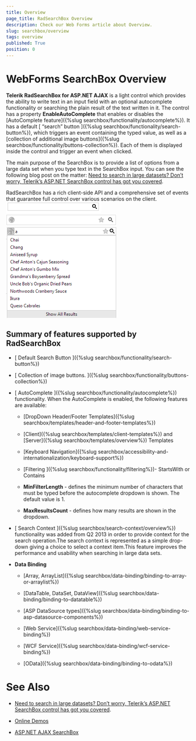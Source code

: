 ```yaml
---
title: Overview
page_title: RadSearchBox Overview
description: Check our Web Forms article about Overview.
slug: searchbox/overview
tags: overview
published: True
position: 0
---
```


# WebForms SearchBox Overview



**Telerik RadSearchBox for ASP.NET AJAX** is a light control which provides the ability to write text in an input field with an optional autocomplete functionality or searching the plain result of the text written in it. The control has a property **EnableAutoComplete** that enables or disables the [AutoComplete feature]({%slug searchbox/functionality/autocomplete%}). It has a default [ “search” button ]({%slug searchbox/functionality/search-button%}), which triggers an event containing the typed value, as well as a [collection of additional image buttons]({%slug searchbox/functionality/buttons-collection%}). Each of them is displayed inside the control and trigger an event when clicked.

The main purpose of the SearchBox is to provide a list of options from a large data set when you type text in the SearchBox input. You can see the following blog post on the matter: [Need to search in large datasets? Don’t worry, Telerik’s ASP.NET SearchBox control has got you covered](https://www.telerik.com/blogs/need-to-search-in-large-datasets-don-t-worry-telerik-s-asp.net-searchbox-control-has-got-you-covered).

RadSearchBox has a rich client-side API and a comprehensive set of events that guarantee full control over various scenarios on the client.
![searchbox autocomplete false with search button](images/searchbox_autocomplete_false_with_search_button.png "searchbox autocomplete false with search button")
![searchbox autocomplete false](images/searchbox_autocomplete_false.png "searchbox autocomplete false")
![searchbox autocomplete true](images/searchbox_autocomplete_true.png "searchbox autocomplete true")

## Summary of features supported by RadSearchBox

* [ Default Search Button ]({%slug searchbox/functionality/search-button%})

* [ Collection of image buttons. ]({%slug searchbox/functionality/buttons-collection%})

* [ AutoComplete ]({%slug searchbox/functionality/autocomplete%}) functionality. When the AutoComplete is enabled, the following features are available:

	* [DropDown Header/Footer Templates]({%slug searchbox/templates/header-and-footer-templates%})

	* [Client]({%slug searchbox/templates/client-templates%}) and [Server]({%slug searchbox/templates/overview%}) Templates

	* [Keyboard Navigation]({%slug searchbox/accessibility-and-internationalization/keyboard-support%})

	* [Filtering ]({%slug searchbox/functionality/filtering%})- StartsWith or Contains

	* **MinFilterLength** - defines the minimum number of characters that must be typed before the autocomplete dropdown is shown. The default value is 1.

	* **MaxResultsCount** - defines how many results are shown in the dropdown.

* [ Search Context ]({%slug searchbox/search-context/overview%}) functionality was added from Q2 2013 in order to provide context for the search operation.The search context is represented as a simple drop-down giving a choice to select a context item.This feature improves the performance and usability when searching in large data sets.

* **Data Binding**

	* [Array, ArrayList]({%slug searchbox/data-binding/binding-to-array-or-arraylist%})

	* [DataTable, DataSet, DataView]({%slug searchbox/data-binding/binding-to-datatable%})

	* [ASP DataSource types]({%slug searchbox/data-binding/binding-to-asp-datasource-components%})

	* [Web Service]({%slug searchbox/data-binding/web-service-binding%})

	* [WCF Service]({%slug searchbox/data-binding/wcf-service-binding%})

	* [OData]({%slug searchbox/data-binding/binding-to-odata%})
	
	
# See Also
* [Need to search in large datasets? Don’t worry, Telerik’s ASP.NET SearchBox control has got you covered](https://www.telerik.com/blogs/need-to-search-in-large-datasets-don-t-worry-telerik-s-asp.net-searchbox-control-has-got-you-covered).

 * [Online Demos](https://demos.telerik.com/aspnet-ajax/searchbox/examples/overview/defaultcs.aspx)
 
 * [ASP.NET AJAX SearchBox](https://www.telerik.com/products/aspnet-ajax/searchbox.aspx)

